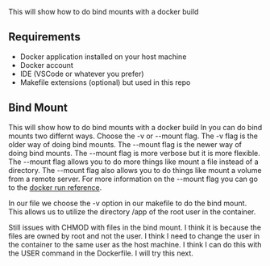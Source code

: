 This will show how to do bind mounts with a docker build

## Requirements
- Docker application installed on your host machine
- Docker account
- IDE (VSCode or whatever you prefer)
- Makefile extensions (optional) but used in this repo

## Bind Mount
This will show how to do bind mounts with a docker build
In you can do bind mounts two differnt ways. Choose the -v or --mount flag. The -v flag is the older way of doing bind mounts. The --mount flag is the newer way of doing bind mounts. The --mount flag is more verbose but it is more flexible. The --mount flag allows you to do more things like mount a file instead of a directory. The --mount flag also allows you to do things like mount a volume from a remote server. For more information on the --mount flag you can go to the [docker run reference](https://docs.docker.com/engine/reference/commandline/run/).

In our file we choose the -v option in our makefile to do the bind mount. This allows us to utilize the directory /app of the root user in the container. 



Still issues with CHMOD with files in the bind mount. I think it is because the files are owned by root and not the user. I think I need to change the user in the container to the same user as the host machine. I think I can do this with the USER command in the Dockerfile. I will try this next.
